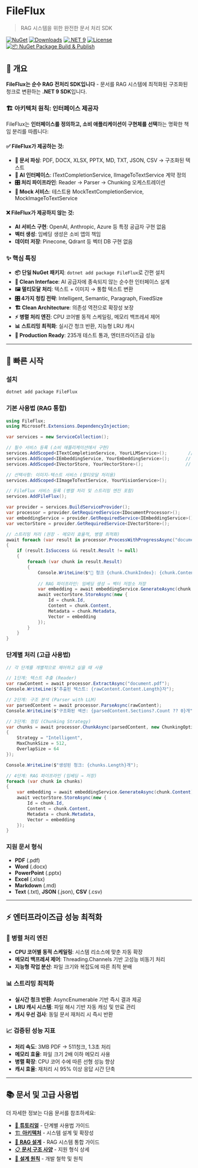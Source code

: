 # FileFlux
> RAG 시스템을 위한 완전한 문서 처리 SDK

[![NuGet](https://img.shields.io/nuget/v/FileFlux.svg)](https://www.nuget.org/packages/FileFlux)
[![Downloads](https://img.shields.io/nuget/dt/FileFlux.svg)](https://www.nuget.org/packages/FileFlux)
[![.NET 9](https://img.shields.io/badge/.NET-9.0-purple)](https://dotnet.microsoft.com/)
[![License](https://img.shields.io/badge/license-MIT-green)](LICENSE)
[![📦 NuGet Package Build & Publish](https://github.com/iyulab/FileFlux/actions/workflows/nuget-publish.yml/badge.svg)](https://github.com/iyulab/FileFlux/actions/workflows/nuget-publish.yml)

## 🎯 개요

**FileFlux는 순수 RAG 전처리 SDK입니다** - 문서를 RAG 시스템에 최적화된 구조화된 청크로 변환하는 **.NET 9 SDK**입니다.

### 🏗️ 아키텍처 원칙: 인터페이스 제공자

FileFlux는 **인터페이스를 정의하고, 소비 애플리케이션이 구현체를 선택**하는 명확한 책임 분리를 따릅니다:

#### ✅ FileFlux가 제공하는 것:
- **📄 문서 파싱**: PDF, DOCX, XLSX, PPTX, MD, TXT, JSON, CSV → 구조화된 텍스트
- **🔌 AI 인터페이스**: ITextCompletionService, IImageToTextService 계약 정의
- **🎛️ 처리 파이프라인**: Reader → Parser → Chunking 오케스트레이션
- **🧪 Mock 서비스**: 테스트용 MockTextCompletionService, MockImageToTextService

#### ❌ FileFlux가 제공하지 않는 것:
- **AI 서비스 구현**: OpenAI, Anthropic, Azure 등 특정 공급자 구현 없음
- **벡터 생성**: 임베딩 생성은 소비 앱의 책임  
- **데이터 저장**: Pinecone, Qdrant 등 벡터 DB 구현 없음

### ✨ 핵심 특징
- **📦 단일 NuGet 패키지**: `dotnet add package FileFlux`로 간편 설치
- **🎯 Clean Interface**: AI 공급자에 종속되지 않는 순수한 인터페이스 설계
- **🖼️ 멀티모달 처리**: 텍스트 + 이미지 → 통합 텍스트 변환
- **🎛️ 4가지 청킹 전략**: Intelligent, Semantic, Paragraph, FixedSize  
- **🏗️ Clean Architecture**: 의존성 역전으로 확장성 보장
- **⚡ 병렬 처리 엔진**: CPU 코어별 동적 스케일링, 메모리 백프레셔 제어
- **📊 스트리밍 최적화**: 실시간 청크 반환, 지능형 LRU 캐시
- **🚀 Production Ready**: 235개 테스트 통과, 엔터프라이즈급 성능

---

## 🚀 빠른 시작

### 설치
```bash
dotnet add package FileFlux
```

### 기본 사용법 (RAG 통합)
```csharp
using FileFlux;
using Microsoft.Extensions.DependencyInjection;

var services = new ServiceCollection();

// 필수 서비스 등록 (소비 애플리케이션에서 구현)
services.AddScoped<ITextCompletionService, YourLLMService>();        // LLM 서비스
services.AddScoped<IEmbeddingService, YourEmbeddingService>();      // 임베딩 서비스
services.AddScoped<IVectorStore, YourVectorStore>();                // 벡터 저장소

// 선택사항: 이미지-텍스트 서비스 (멀티모달 처리용)
services.AddScoped<IImageToTextService, YourVisionService>();

// FileFlux 서비스 등록 (병렬 처리 및 스트리밍 엔진 포함)
services.AddFileFlux();

var provider = services.BuildServiceProvider();
var processor = provider.GetRequiredService<IDocumentProcessor>();
var embeddingService = provider.GetRequiredService<IEmbeddingService>();
var vectorStore = provider.GetRequiredService<IVectorStore>();

// 스트리밍 처리 (권장 - 메모리 효율적, 병렬 최적화)
await foreach (var result in processor.ProcessWithProgressAsync("document.pdf"))
{
    if (result.IsSuccess && result.Result != null)
    {
        foreach (var chunk in result.Result)
        {
            Console.WriteLine($"📄 청크 {chunk.ChunkIndex}: {chunk.Content.Length}자");
            
            // RAG 파이프라인: 임베딩 생성 → 벡터 저장소 저장
            var embedding = await embeddingService.GenerateAsync(chunk.Content);
            await vectorStore.StoreAsync(new {
                Id = chunk.Id,
                Content = chunk.Content,
                Metadata = chunk.Metadata,
                Vector = embedding
            });
        }
    }
}
```

### 단계별 처리 (고급 사용법)
```csharp
// 각 단계를 개별적으로 제어하고 싶을 때 사용

// 1단계: 텍스트 추출 (Reader)
var rawContent = await processor.ExtractAsync("document.pdf");
Console.WriteLine($"추출된 텍스트: {rawContent.Content.Length}자");

// 2단계: 구조 분석 (Parser with LLM)
var parsedContent = await processor.ParseAsync(rawContent);
Console.WriteLine($"구조화된 섹션: {parsedContent.Sections?.Count ?? 0}개");

// 3단계: 청킹 (Chunking Strategy)
var chunks = await processor.ChunkAsync(parsedContent, new ChunkingOptions
{
    Strategy = "Intelligent",
    MaxChunkSize = 512,
    OverlapSize = 64
});

Console.WriteLine($"생성된 청크: {chunks.Length}개");

// 4단계: RAG 파이프라인 (임베딩 → 저장)
foreach (var chunk in chunks)
{
    var embedding = await embeddingService.GenerateAsync(chunk.Content);
    await vectorStore.StoreAsync(new {
        Id = chunk.Id,
        Content = chunk.Content,
        Metadata = chunk.Metadata,
        Vector = embedding
    });
}
```

### 지원 문서 형식
- **PDF** (.pdf)
- **Word** (.docx)  
- **PowerPoint** (.pptx)
- **Excel** (.xlsx)
- **Markdown** (.md)
- **Text** (.txt), **JSON** (.json), **CSV** (.csv)

---

## ⚡ 엔터프라이즈급 성능 최적화

### 🚀 병렬 처리 엔진
- **CPU 코어별 동적 스케일링**: 시스템 리소스에 맞춘 자동 확장
- **메모리 백프레셔 제어**: Threading.Channels 기반 고성능 비동기 처리
- **지능형 작업 분산**: 파일 크기와 복잡도에 따른 최적 분배

### 📊 스트리밍 최적화  
- **실시간 청크 반환**: AsyncEnumerable 기반 즉시 결과 제공
- **LRU 캐시 시스템**: 파일 해시 기반 자동 캐싱 및 만료 관리
- **캐시 우선 검사**: 동일 문서 재처리 시 즉시 반환

### 📈 검증된 성능 지표
- **처리 속도**: 3MB PDF → 511청크, 1.3초 처리
- **메모리 효율**: 파일 크기 2배 이하 메모리 사용
- **병렬 확장**: CPU 코어 수에 따른 선형 성능 향상
- **캐시 효율**: 재처리 시 95% 이상 응답 시간 단축

---

## 📚 문서 및 고급 사용법

더 자세한 정보는 다음 문서를 참조하세요:

- [📖 **튜토리얼**](docs/TUTORIAL.md) - 단계별 사용법 가이드
- [🏗️ **아키텍처**](docs/ARCHITECTURE.md) - 시스템 설계 및 확장성
- [🎯 **RAG 설계**](docs/RAG-DESIGN.md) - RAG 시스템 통합 가이드
- [📋 **문서 구조 사양**](docs/document-structure-specification.md) - 지원 형식 상세
- [🔧 **설계 원칙**](docs/design-principles.md) - 개발 철학 및 원칙
